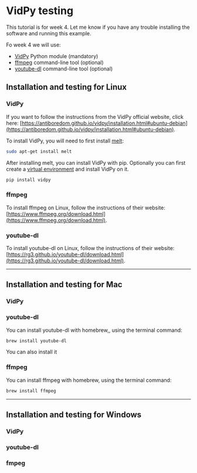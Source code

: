 # VidPy testing

This tutorial is for week 4. Let me know if you have any trouble installing the software and running this example.

Fo week 4 we will use:
* [VidPy](https://antiboredom.github.io/vidpy/) Python module (mandatory)
* [ffmpeg](https://www.ffmpeg.org/) command-line tool (optional)
* [youtube-dl](https://rg3.github.io/youtube-dl/) command-line tool (optional)

## Installation and testing for Linux

### VidPy

If you want to follow the instructions from the VidPy official website, click here: [https://antiboredom.github.io/vidpy/installation.html#ubuntu-debian](https://antiboredom.github.io/vidpy/installation.html#ubuntu-debian).

To install VidPy, you will need to first install [melt](https://www.mltframework.org/docs/melt/):

```bash
sudo apt-get install melt
```

After installing melt, you can install VidPy with pip. Optionally you can first create a [virtual environment](virtual-environment.md) and install VidPy on it.

```bash
pip install vidpy
```

### ffmpeg

To install ffmpeg on Linux, follow the instructions of their website: [https://www.ffmpeg.org/download.html](https://www.ffmpeg.org/download.html).

### youtube-dl

To install youtube-dl on Linux, follow the instructions of their website: [https://rg3.github.io/youtube-dl/download.html](https://rg3.github.io/youtube-dl/download.html).

---

## Installation and testing for Mac

### VidPy

### youtube-dl

You can install youtube-dl with homebrew,, using the terminal command:

```bash
brew install youtube-dl
```

You can also install it

### ffmpeg

You can install ffmpeg with homebrew, using the terminal command:

```bash
brew install ffmpeg
```

---

## Installation and testing for Windows

### VidPy


### youtube-dl

### fmpeg
